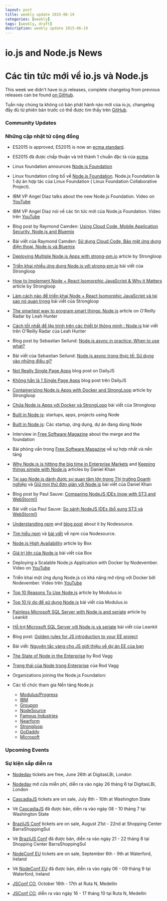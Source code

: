 ```yaml
---
layout: post
title: weekly update 2015-06-19
categories: [weekly]
tags: [weekly, draft]
description: weekly update 2015-06-19
---
```


# io.js and Node.js News

# Các tin tức mới về io.js và Node.js

This week we didn't have io.js releases, complete changelog from previous releases can be found [on GitHub](https://github.com/nodejs/io.js/blob/master/CHANGELOG.md).

Tuần này chúng ta không có bản phát hành nào mới của io.js, changelog đầy đủ từ phiên bản trước có thể được tìm thấy trên [GitHub](https://github.com/nodejs/io.js/blob/master/CHANGELOG.md).

### Community Updates

### Những cập nhật từ cộng đồng

* ES2015 is approved, ES2015 is now an [ecma standard](https://esdiscuss.org/topic/ecmascript-2015-is-now-an-ecma-standard).
* ES2015 đã được chấp thuận và trở thành 1 chuẩn đặc tả của [ecma](https://esdiscuss.org/topic/ecmascript-2015-is-now-an-ecma-standard).

* Linux foundation announces [Node.js Foundation](http://www.linuxfoundation.org/news-media/announcements/2015/06/nodejs-foundation-advances-community-collaboration-announces-new)
* Linux foundation công bố về [Node.js Foundation](http://www.linuxfoundation.org/news-media/announcements/2015/06/nodejs-foundation-advances-community-collaboration-announces-new). Node.js Foundation là 1 dự án hợp tác của Linux Foundation ( Linux Foundation Collaborative Project).

* IBM VP Angel Diaz talks about the new Node.js Foundation. Video on [YouTube](https://www.youtube.com/watch?v=9iuqi8c91mg&feature=youtu.be)
* IBM VP Angel Diaz nói về các tin tức mới của Node.js Foundation. Video trên [YouTube](https://www.youtube.com/watch?v=9iuqi8c91mg&feature=youtu.be)

* Blog post by Raymond Camden: [Using Cloud Code, Mobile Application Security, Node.js and Bluemix](http://www.raymondcamden.com/2015/06/09/using-cloud-code-mobile-application-security-node-js-and-bluemix)
* Bài viết của Raymond Camden: [Sử dụng Cloud Code, Bảo mật ứng dụng điện thoại, Node.js và Bluemix](http://www.raymondcamden.com/2015/06/09/using-cloud-code-mobile-application-security-node-js-and-bluemix)

* [Deploying Multiple Node.js Apps with strong-pm.io](https://strongloop.com/strongblog/deploying-multiple-node-js-apps-with-strong-pm-io/) article by Strongloop
* [Triển khai nhiều ứng dụng Node.js với strong-pm.io](https://strongloop.com/strongblog/deploying-multiple-node-js-apps-with-strong-pm-io/) bài viết của Strongloop

* [How to Implement Node + React Isomorphic JavaScript & Why it Matters](https://strongloop.com/strongblog/node-js-react-isomorphic-javascript-why-it-matters/) article by Strongloop
* [Làm cách nào để triển khai Node + React Isomorphic JavaScript và tại sao nó quan trọng](https://strongloop.com/strongblog/node-js-react-isomorphic-javascript-why-it-matters/) bài viết của Strongloop

* [The smartest way to program smart things: Node.js](http://radar.oreilly.com/2015/06/the-smartest-way-to-program-smart-things-node-js.html) article on O'Reilly Radar by Leah Hunter
* [Cách tốt nhất để lập trình trên các thiết bị thông minh : Node.js](http://radar.oreilly.com/2015/06/the-smartest-way-to-program-smart-things-node-js.html) bài viết trên O'Reilly Radar của Leah Hunter

* Blog post by Sebastian Seilund: [Node.js async in practice: When to use what?](http://www.sebastianseilund.com/nodejs-async-in-practice)
* Bài viết của Sebastian Seilund: [Node.js async trong thực tế: Sử dụng vào những điều gì?](http://www.sebastianseilund.com/nodejs-async-in-practice)

* [Not Really Single Page Apps](http://dailyjs.com/2015/06/19/not-really-single-page-apps/) blog post on DailyJS
* [Không hẳn là 1 Single Page Apps](http://dailyjs.com/2015/06/19/not-really-single-page-apps/) blog post trên DailyJS

* [Containerizing Node.js Apps with Docker and StrongLoop](https://strongloop.com/strongblog/containerizing-node-js-apps-with-docker-and-strongloop/) article by Strongloop
* [Chứa Node.js Apps với Docker và StrongLoop](https://strongloop.com/strongblog/containerizing-node-js-apps-with-docker-and-strongloop/) bài viết của Strongloop

* [Built in Node.js](http://builtinnode.com/): startups, apps, projects using Node
* [Built in Node.js](http://builtinnode.com/): Các startup, ứng dụng, dự án đang dùng Node

* Interview in [Free Software Magazine](http://www.freesoftwaremagazine.com/articles/interview_mikeal_rogers_nodejs_fork_ended_giant_unifying_step_forward) about the merge and the foundation
* Bài phỏng vấn trong [Free Software Magazine](http://www.freesoftwaremagazine.com/articles/interview_mikeal_rogers_nodejs_fork_ended_giant_unifying_step_forward) về sự hợp nhất và nền tảng

* [Why Node.js is hitting the big time in Enterprise Markets](http://apmblog.dynatrace.com/2015/04/09/node-js-is-hitting-the-big-time-in-enterprise-markets/) and [Keeping things simple with Node.js](http://apmblog.dynatrace.com/2015/06/02/keeping-things-simple-with-node-js/) articles by Daniel Khan
* [Tại sao Node.js dành được sự quan tâm lớn trong Thị trường Doanh nghiệp](http://apmblog.dynatrace.com/2015/04/09/node-js-is-hitting-the-big-time-in-enterprise-markets/) và [Giữ mọi thứ đơn giản với Node.js](http://apmblog.dynatrace.com/2015/06/02/keeping-things-simple-with-node-js/) bài viết của Daniel Khan

* Blog post by Paul Sauve: [Comparing NodeJS IDEs (now with ST3 and WebStorm!)](https://paulb.gd/comparing-nodejs-ides/)
* Bài viết của Paul Sauve: [So sánh NodeJS IDEs (bổ sung ST3 và WebStorm!)](https://paulb.gd/comparing-nodejs-ides/)

* [Understanding npm](https://unpm.nodesource.com/) and [blog post](https://medium.com/@nodesource/npm-is-massive-2bdd9417591c) about it by Nodesource.
* [Tìm hiểu npm](https://unpm.nodesource.com/) và [bài viết](https://medium.com/@nodesource/npm-is-massive-2bdd9417591c) về npm của Nodesource.


* [Node.js High Availability](https://www.box.com/blog/node-js-high-availability-at-box/) article by Box
* [Giá trị lớn của Node.js](https://www.box.com/blog/node-js-high-availability-at-box/) bài viết của Box

* Deploying a Scalable Node.js Application with Docker by Nodevember. Video on [YouTube](https://www.youtube.com/watch?v=uhNpSWI8MTM)
* Triển khai một ứng dụng Node.js có khả năng mở rộng với Docker bởi Nodevember. Video trên [YouTube](https://www.youtube.com/watch?v=uhNpSWI8MTM)

* [Top 10 Reasons To Use Node.js](http://blog.modulus.io/top-10-reasons-to-use-node) article by Modulus.io
* [Top 10 lý do để sử dụng Node.js](http://blog.modulus.io/top-10-reasons-to-use-node) bài viết của Modulus.io

* [Painless Microsoft SQL Server with Node.js and seriate](http://developer.leankit.com/painless-sql-server-with-nodejs-and-seriate/) article by Leankit
* [Hỗ trợ Microsoft SQL Server với Node.js và seriate](http://developer.leankit.com/painless-sql-server-with-nodejs-and-seriate/) bài viết của Leankit

* Blog post: [Golden rules for JS introduction to your EE project](http://blog.upwardsmotion.com/golden-rules-for-js-introduction-to-your-ee-project/)
* Bài viết: [Nguyên tắc vàng cho JS giới thiệu về dự án EE của bạn](http://blog.upwardsmotion.com/golden-rules-for-js-introduction-to-your-ee-project/)

* [The State of Node in the Enterprise](https://medium.com/@nodesource/the-state-of-node-in-the-enterprise-e513fbc0bdc) by Rod Vagg
* [Trạng thái của Node trong Enterprise](https://medium.com/@nodesource/the-state-of-node-in-the-enterprise-e513fbc0bdc) của Rod Vagg

* Organizations joining the Node.js Foundation:
* Các tổ chức tham gia Nền tảng Node.js
  * [Modulus/Progress](http://blog.modulus.io/modulus-and-progress-software-join-nodejs-foundation)
  * [IBM](https://developer.ibm.com/bluemix/2015/06/16/node-js-foundation-launched/)
  * [Groupon](https://engineering.groupon.com/2015/node-js/groupon-is-proud-to-be-a-part-of-the-new-node-js-foundation/)
  * [NodeSource](https://nodesource.com/blog/nodesource-to-join-the-nodejs-foundation)
  * [Famous Industries](https://blog.famous.org/famous-industries-joins-the-node-foundation/)
  * [Nearform](http://www.nearform.com/nodecrunch/thanks-everybody-making-node-foundation-happen/)
  * [Strongloop](https://strongloop.com/strongblog/announcing-the-node-js-foundation/)
  * [GoDaddy](https://garage.godaddy.com/godaddy/godaddy-supports-the-new-node-js-foundation/)
  * [Microsoft](http://blogs.microsoft.com/firehose/2015/02/11/microsoft-joins-industry-to-create-node-js-foundation/)

### Upcoming Events

### Sự kiện sắp diễn ra

* [Nodeday](http://nodeday.com) tickets are free, June 26th at DigitasLBi, London
* [Nodeday](http://nodeday.com) mở cửa miễn phí, diễn ra vào ngày 26 tháng 6 tại DigitasLBi, London

* [CascadiaJS](http://2015.cascadiajs.com/) tickets are on sale, July 8th - 10th at Washington State
* Vé [CascadiaJS](http://2015.cascadiajs.com/) đã được bán, diễn ra vào ngày 08 - 10 tháng 7 tại Washington State

* [BrazilJS Conf](http://braziljs.com.br/) tickets are on sale, August 21st - 22nd at Shopping Center BarraShoppingSul
* Vé [BrazilJS Conf](http://braziljs.com.br/) đã được bán, diễn ra vào ngày 21 - 22 tháng 8 tại Shopping Center BarraShoppingSul

* [NodeConf EU](http://nodeconf.eu/) tickets are on sale, September 6th - 9th at Waterford, Ireland
* Vé [NodeConf EU](http://nodeconf.eu/) đã được bán, diễn ra vào ngày 06 - 09 tháng 9 tại Waterford, Ireland

* [JSConf CO](http://www.jsconf.co/), October 16th - 17th at Ruta N, Medellin
* [JSConf CO](http://www.jsconf.co/), diễn ra vào ngày 16 - 17 tháng 10 tại Ruta N, Medellin